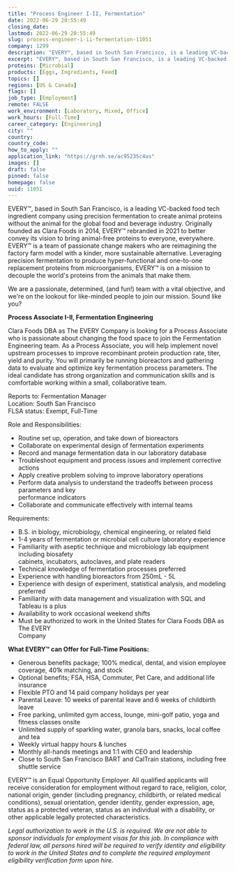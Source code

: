 ```yaml
---
title: "Process Engineer I-II, Fermentation"
date: 2022-06-29 20:55:49
closing_date: 
lastmod: 2022-06-29 20:55:49
slug: process-engineer-i-ii-fermentation-11051
company: 1299
description: "EVERY™, based in South San Francisco, is a leading VC-backed food tech ingredient company using precision fermentation to create animal proteins without the animal for the global food and beverage industry. Originally founded as Clara Foods in 2014, EVERY™ rebranded in 2021 to better convey its vision to bring animal-free proteins to everyone, everywhere. EVERY™ is a team of passionate change makers who are reimagining the factory farm model with a kinder, more sustainable alternative."
excerpt: "EVERY™, based in South San Francisco, is a leading VC-backed food tech ingredient company using precision fermentation to create animal proteins without the animal for the global food and beverage industry. Originally founded as Clara Foods in 2014, EVERY™ rebranded in 2021 to better convey its vision to bring animal-free proteins to everyone, everywhere. EVERY™ is a team of passionate change makers who are reimagining the factory farm model with a kinder, more sustainable alternative."
proteins: [Microbial]
products: [Eggs, Ingredients, Feed]
topics: []
regions: [US & Canada]
flags: []
job_type: [Employment]
remote: FALSE
work_environment: [Laboratory, Mixed, Office]
work_hours: [Full-Time]
career_category: [Engineering]
city: ""
country: 
country_code: 
how_to_apply: ""
application_link: "https://grnh.se/ac95235c4us"
images: []
draft: false
pinned: false
homepage: false
uuid: 11051
---
```

EVERY™, based in South San Francisco, is a leading VC-backed food tech
ingredient company using precision fermentation to create animal
proteins without the animal for the global food and beverage industry.
Originally founded as Clara Foods in 2014, EVERY™ rebranded in 2021 to
better convey its vision to bring animal-free proteins to everyone,
everywhere. EVERY™ is a team of passionate change makers who are
reimagining the factory farm model with a kinder, more sustainable
alternative. Leveraging precision fermentation to produce
hyper-functional and one-to-one replacement proteins from
microorganisms, EVERY™ is on a mission to decouple the world's proteins
from the animals that make them.

We are a passionate, determined, (and fun!) team with a vital objective,
and we\'re on the lookout for like-minded people to join our mission.
Sound like you?

**Process Associate I-II, Fermentation Engineering**

Clara Foods DBA as The EVERY Company is looking for a Process Associate
who is passionate about changing the food space to join the Fermentation
Engineering team. As a Process Associate, you will help implement novel
upstream processes to improve recombinant protein production rate,
titer, yield and purity. You will primarily be running bioreactors and
gathering data to evaluate and optimize key fermentation process
parameters. The ideal candidate has strong organization and
communication skills and is comfortable working within a small,
collaborative team.

Reports to: Fermentation Manager\
Location: South San Francisco\
FLSA status: Exempt, Full-Time

Role and Responsibilities:

-   Routine set up, operation, and take down of bioreactors
-   Collaborate on experimental design of fermentation experiments
-   Record and manage fermentation data in our laboratory database
-   Troubleshoot equipment and process issues and implement corrective
    actions
-   Apply creative problem solving to improve laboratory operations
-   Perform data analysis to understand the tradeoffs between process
    parameters and key\
    performance indicators
-   Collaborate and communicate effectively with internal teams

Requirements:

-   B.S. in biology, microbiology, chemical engineering, or related
    field
-   1-4 years of fermentation or microbial cell culture laboratory
    experience
-   Familiarity with aseptic technique and microbiology lab equipment
    including biosafety\
    cabinets, incubators, autoclaves, and plate readers
-   Technical knowledge of fermentation processes preferred
-   Experience with handling bioreactors from 250mL - 5L
-   Experience with design of experiment, statistical analysis, and
    modeling preferred
-   Familiarity with data management and visualization with SQL and
    Tableau is a plus
-   Availability to work occasional weekend shifts
-   Must be authorized to work in the United States for Clara Foods DBA
    as The EVERY\
    Company

**What EVERY™ can Offer for Full-Time Positions:**

-   Generous benefits package; 100% medical, dental, and vision employee
    coverage, 401k matching, and stock
-   Optional benefits; FSA, HSA, Commuter, Pet Care, and additional life
    insurance
-   Flexible PTO and 14 paid company holidays per year
-   Parental Leave: 10 weeks of parental leave and 6 weeks of childbirth
    leave
-   Free parking, unlimited gym access, lounge, mini-golf patio, yoga
    and fitness classes onsite
-   Unlimited supply of sparkling water, granola bars, snacks, local
    coffee and tea
-   Weekly virtual happy hours & lunches
-   Monthly all-hands meetings and 1:1 with CEO and leadership
-   Close to South San Francisco BART and CalTrain stations, including
    free shuttle service

EVERY™ is an Equal Opportunity Employer. All qualified applicants will
receive consideration for employment without regard to race, religion,
color, national origin, gender (including pregnancy, childbirth, or
related medical conditions), sexual orientation, gender identity, gender
expression, age, status as a protected veteran, status as an individual
with a disability, or other applicable legally protected
characteristics.

*Legal authorization to work in the U.S. is required. We are not able to
sponsor individuals for employment visas for this job.* *In compliance
with federal law, all persons hired will be required to verify identity
and eligibility to work in the United States and to complete the
required employment eligibility verification form upon hire.*

